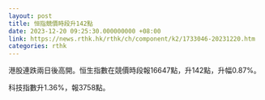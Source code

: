 ```yaml
---
layout: post
title: 恒指競價時段升142點
date: 2023-12-20 09:25:30.000000000 +08:00
link: https://news.rthk.hk/rthk/ch/component/k2/1733046-20231220.htm
categories: rthk
---
```


港股連跌兩日後高開。恒生指數在競價時段報16647點，升142點，升幅0.87%。

科技指數升1.36%，報3758點。

